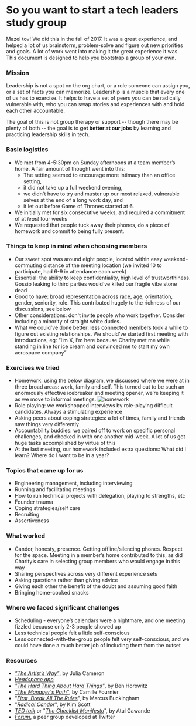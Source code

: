 # So you want to start a tech leaders study group

Mazel tov! We did this in the fall of 2017. It was a great experience, and helped a lot of us brainstorm, problem-solve and figure out new priorities and goals. A lot of work went into making it the great experience it was. This document is designed to help you bootstrap a group of your own.

### Mission

Leadership is not a spot on the org chart, or a role someone can assign you, or a set of facts you can memorize.  Leadership is a muscle that every one of us has to exercise.  It helps to have a set of peers you can be radically vulnerable with, who you can swap stories and experiences with and hold each other accountable.  

The goal of this is not group therapy or support -- though there may be plenty of both -- the goal is to **get better at our jobs** by learning and practicing leadership skills in tech.

### Basic logistics

* We met from 4-5:30pm on Sunday afternoons at a team member’s home. A fair amount of thought went into this: 
    * The setting seemed to encourage more intimacy than an office setting,
    * it did not take up a full weekend evening,
    * we didn't have to try and muster up our most relaxed, vulnerable selves at the end of a long work day, and
    * it let out before Game of Thrones started at 6.
* We initially met for six consecutive weeks, and required a commitment of at *least* four weeks
* We requested that people tuck away their phones, do a piece of homework and commit to being fully present.

### Things to keep in mind when choosing members

* Our sweet spot was around eight people, located within easy weekend-commuting distance of the meeting location (we invited 10 to participate, had 6-9 in attendance each week)
* Essential: the ability to keep confidentiality, high level of trustworthiness. Gossip leaking to third parties would’ve killed our fragile vibe stone dead
* Good to have: broad representation across race, age, orientation, gender, seniority, role. This contributed hugely to the richness of our discussions, see below
* Other considerations: don't invite people who work together.  Consider including a minority of straight white dudes.
* What we could’ve done better: less connected members took a while to figure out existing relationships. We should’ve started first meeting with introductions, eg: “I’m X, I’m here because Charity met me while standing in line for ice cream and convinced me to start my own aerospace company”

### Exercises we tried

* Homework: using the below diagram, we discussed where we were at in three broad areas: work, family and self. This turned out to be such an enormously effective icebreaker and meeting opener, we’re keeping it as we move to informal meetings.
![homework](https://github.com/charity/tech-leads-study-group/images/homework.png)
* Role playing: we workshopped interviews by role-playing difficult candidates. Always a stimulating experience
* Asking peers about coping strategies: a lot of times, family and friends saw things very differently
* Accountability buddies: we paired off to work on specific personal challenges, and checked in with one another mid-week. A lot of us got huge tasks accomplished by virtue of this
* At the last meeting, our homework included extra questions: What did I learn? Where do I want to be in a year?

### Topics that came up for us

* Engineering management, including interviewing
* Running and facilitating meetings
* How to run technical projects with delegation, playing to strengths, etc
* Founder trauma
* Coping strategies/self care
* Recruiting
* Assertiveness

### What worked

* Candor, honesty, presence. Getting offline/silencing phones. Respect for the space. Meeting in a member’s home contributed to this, as did Charity’s care in selecting group members who would engage in this way
* Sharing perspectives across very different experience sets
* Asking questions rather than giving advice
* Giving each other the benefit of the doubt and assuming good faith
* Bringing home-cooked snacks

### Where we faced significant challenges

* Scheduling - everyone’s calendars were a nightmare, and one meeting fizzled because only 2-3 people showed up
* Less technical people felt a little self-conscious
* Less connected-with-the-group people felt very self-conscious, and we could have done a much better job of including them from the outset

### Resources

* [_”The Artist’s Way”_](https://www.amazon.com/dp/B006H19H3M/ref=dp-kindle-redirect?_encoding=UTF8&btkr=1), by Julia Cameron
* [_Headspace app_](https://www.headspace.com/)
* [_"The Hard Thing About Hard Things"_](https://www.amazon.com/Hard-Thing-About-Things-Building/dp/0062273205), by Ben Horowitz
* [_"The Manager's Path"_](https://www.amazon.com/Managers-Path-Leaders-Navigating-Growth-ebook/dp/B06XP3GJ7F/ref=sr_1_1), by Camille Fournier
* "[_First, Break All The Rules_](https://www.amazon.com/First-Break-All-Rules-Differently-ebook/dp/B01E7M6INO/ref=sr_1_1)", by Marcus Buckingham
* "[_Radical Candor_](https://www.amazon.com/Radical-Candor-Kim-Scott/dp/B01KTIEFEE/ref=sr_1_1)", by Kim Scott
* [_TED talk_](https://www.ted.com/talks/atul_gawande_how_do_we_heal_medicine) or "[_The Checklist Manifesto_](https://www.amazon.com/Checklist-Manifesto-How-Things-Right-ebook/dp/B0030V0PEW/ref=sr_1_3)", by Atul Gawande
* [_Forum_](https://docs.google.com/document/d/11uFP7Ma4r_FMU3VmLdJ-0JafLVlvydNi91vqsAAQTsQ/edit), a peer group developed at Twitter


